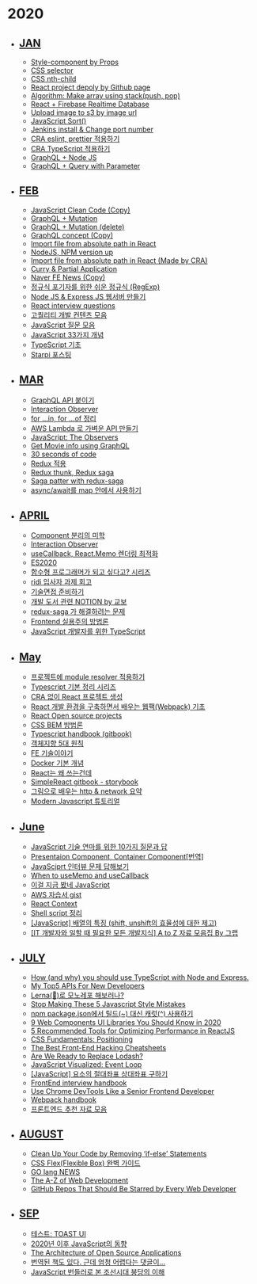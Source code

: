 # 2020

- ## [JAN](https://github.com/eomttt/studies/blob/master/2020/1.md)
  - [Style-component by Props](https://eomtttttt-develop.tistory.com/211)
  - [CSS selector](https://eomtttttt-develop.tistory.com/212)
  - [CSS nth-child](https://eomtttttt-develop.tistory.com/213)
  - [React project depoly by Github page](https://eomtttttt-develop.tistory.com/217)
  - [Algorithm: Make array using stack(push, pop)](https://eomtttttt-develop.tistory.com/218)
  - [React + Firebase Realtime Database](https://eomtttttt-develop.tistory.com/219)
  - [Upload image to s3 by image url](https://eomtttttt-develop.tistory.com/220)
  - [JavaScript Sort()](https://eomtttttt-develop.tistory.com/221)
  - [Jenkins install & Change port number](https://eomtttttt-develop.tistory.com/222)
  - [CRA eslint, prettier 적용하기](https://eomtttttt-develop.tistory.com/223)
  - [CRA TypeScript 적용하기](https://eomtttttt-develop.tistory.com/224)
  - [GraphQL + Node JS](https://eomtttttt-develop.tistory.com/225)
  - [GraphQL + Query with Parameter](https://eomtttttt-develop.tistory.com/226)

- ## [FEB](https://github.com/eomttt/studies/blob/master/2020/2.md)
  - [JavaScript Clean Code (Copy)](https://eomtttttt-develop.tistory.com/227)
  - [GraphQL + Mutation](https://eomtttttt-develop.tistory.com/228)
  - [GraphQL + Mutation (delete)](https://eomtttttt-develop.tistory.com/229)
  - [GraphQL concept (Copy)](https://eomtttttt-develop.tistory.com/230)
  - [Import file from absolute path in React](https://eomtttttt-develop.tistory.com/231)
  - [NodeJS, NPM version up](https://eomtttttt-develop.tistory.com/232)
  - [Import file from absolute path in React (Made by CRA)](https://eomtttttt-develop.tistory.com/233)
  - [Curry & Partial Application](https://eomtttttt-develop.tistory.com/234)
  - [Naver FE News (Copy)](https://eomtttttt-develop.tistory.com/235)
  - [정규식 포기자를 위한 쉬운 정규식 (RegExp)](https://eomtttttt-develop.tistory.com/236)
  - [Node JS & Express JS 웹서버 만들기](https://eomtttttt-develop.tistory.com/237)
  - [React interview questions](https://github.com/appear/reactjs-interview-questions-ko/blob/master/README.md)
  - [고퀄리티 개발 컨텐츠 모음](https://github.com/Integerous/goQuality-dev-contents)
  - [JavaScript 질문 모음](https://github.com/lydiahallie/javascript-questions/blob/master/ko-KR/README-ko_KR.md)
  - [JavaScript 33가지 개념](https://github.com/yjs03057/33-js-concepts)
  - [TypeScript 기초](https://velog.io/@velopert/typescript-basics)
  - [Starpi 포스팅](https://eomtttttt-develop.tistory.com/238)

- ## [MAR](https://github.com/eomttt/studies/blob/master/2020/3.md)
  - [GraphQL API 붙이기](https://eomtttttt-develop.tistory.com/239)
  - [Interaction Observer](https://velog.io/@eomttt/%EB%AC%B4%ED%95%9C-%EC%8A%A4%ED%81%AC%EB%A1%A4%EB%A7%81-Interaction-Observer-%ED%8D%BC%EC%98%B4)
  - [for ...in, for ...of 정리](https://velog.io/@eomttt/for-...in-for-...of-%EC%B0%A8%EC%9D%B4)
  - [AWS Lambda 로 가벼운 API 만들기](https://eomtttttt-develop.tistory.com/244)
  - [JavaScript: The Observers](https://velog.io/@eomttt/JavaScript-Observers)
  - [Get Movie info using GraphQL](https://velog.io/@eomttt/GraphQL-%EB%A1%9C-%EC%98%81%ED%99%94-%EC%A0%95%EB%B3%B4-%EA%B0%80%EC%A0%B8%EC%98%A4%EA%B8%B0)
  - [30 seconds of code](https://www.30secondsofcode.org/)
  - [Redux 적용](https://velog.io/@eomttt/Redux-%EC%A0%81%EC%9A%A9%ED%95%98%EA%B8%B0-%ED%95%A8%EC%88%98%ED%98%95-Class-%ED%98%95)
  - [Redux thunk, Redux saga](https://velog.io/@eomttt/Redux-%EC%A0%81%EC%9A%A9%ED%95%98%EA%B8%B0-Thunk-Saga)
  - [Saga patter with redux-saga](https://so-so.dev/pattern/saga-pattern-with-redux-saga/?fbclid=IwAR1wQKQ1f7Fa-0CWwcTYNnqszOQI9TWlZDA6_B--Wv6YBXNzTsMlpZsDO98)
  - [async/await를 map 안에서 사용하기](https://velog.io/@yhe228/ayncawait%EB%A5%BC-map%EC%95%88%EC%97%90%EC%84%9C-%EC%9D%B4%EC%9A%A9%ED%95%98%EB%A0%A4%EB%A9%B4)

- ## [APRIL](https://github.com/eomttt/studies/blob/master/2020/4.md)
  - [Component 분리의 미학](https://vallista.kr/2020/03/29/Component-%EB%B6%84%EB%A6%AC%EC%9D%98-%EB%AF%B8%ED%95%99/)
  - [Interaction Observer](https://velog.io/@yejinh/Intersection-Observer%EB%A1%9C-%EB%AC%B4%ED%95%9C-%EC%8A%A4%ED%81%AC%EB%A1%A4-%EA%B5%AC%ED%98%84%ED%95%98%EA%B8%B0)
  - [useCallback, React.Memo 렌더링 최적화](https://velog.io/@yejinh/useCallback%EA%B3%BC-React.Memo%EC%9D%84-%ED%86%B5%ED%95%9C-%EB%A0%8C%EB%8D%94%EB%A7%81-%EC%B5%9C%EC%A0%81%ED%99%94)
  - [ES2020](https://ui.toast.com/weekly-pick/ko_20200409/?fbclid=IwAR2YWdr8_lOegZflaJSdAfG9nuTApDd3wNvRLmvA-KmNXNQhoNPzDUDqByo)
  - [함수형 프로그래머가 되고 싶다고? 시리즈](https://fedevelopers.github.io/tech.description/%ED%95%A8%EC%88%98%ED%98%95-%ED%94%84%EB%A1%9C%EA%B7%B8%EB%9E%98%EB%A8%B8%EA%B0%80-%EB%90%98%EA%B3%A0-%EC%8B%B6%EB%8B%A4%EA%B3%A0-(Part-1)/)
  - [ridi 입사자 과제 회고](https://velog.io/@eomttt/RIDI-%EC%9E%85%EC%82%AC%EC%9E%90-%EA%B3%BC%EC%A0%9C-%ED%9A%8C%EA%B3%A0)
  - [기술면접 준비하기](https://velog.io/@hygoogi/%EA%B8%B0%EC%88%A0%EB%A9%B4%EC%A0%91-%EC%A4%80%EB%B9%84%ED%95%98%EA%B8%B0)
  - [개발 도서 관련 NOTION by 교보](https://www.notion.so/IT-by-85b693f175a74991a363f779a6d3c032)
  - [redux-saga 가 해결하려는 문제](https://min9nim.github.io/2020/04/redux-saga/)
  - [Frontend 실용주의 방법론](https://peter-cho.gitbook.io/book/)
  - [JavaScript 개발자를 위한 TypeScript](https://ahnheejong.gitbook.io/ts-for-jsdev/)

- ## [May](https://github.com/eomttt/studies/blob/master/2020/5.md)
  - [프로젝트에 module resolver 적용하기](https://medium.com/react-native-seoul/%ED%94%84%EB%A1%9C%EC%A0%9D%ED%8A%B8%EC%97%90-module-resolver-%EC%A0%81%EC%9A%A9%ED%95%98%EA%B8%B0-b28f607fd0bb)
  - [Typescript 기본 정리 시리즈](https://velog.io/@denmark-banana/TypeScript-%EB%B3%80%EC%88%98-%EC%84%A0%EC%96%B8%EA%B3%BC-%EA%B8%B0%EB%B3%B8-%ED%83%80%EC%9E%85)
  - [CRA 없이 React 프로젝트 생성](https://leehwarang.github.io/2019/08/20/react_setting.html)
  - [React 개발 환경을 구축하면서 배우는 웹팩(Webpack) 기초](https://velog.io/@jeff0720/React-%EA%B0%9C%EB%B0%9C-%ED%99%98%EA%B2%BD%EC%9D%84-%EA%B5%AC%EC%B6%95%ED%95%98%EB%A9%B4%EC%84%9C-%EB%B0%B0%EC%9A%B0%EB%8A%94-Webpack-%EA%B8%B0%EC%B4%88)
  - [React Open source projects](https://medium.mybridge.co/22-amazing-open-source-react-projects-cb8230ec719f)
  - [CSS BEM 방법론](https://nykim.work/15)
  - [Typescript handbook (gitbook)](https://typescript-kr.github.io/)
  - [객체지향 5대 원칙](https://velog.io/@lsb156/%EA%B0%9D%EC%B2%B4%EC%A7%80%ED%96%A5-%EA%B0%9C%EB%B0%9C-5%EB%8C%80-%EC%9B%90%EC%B9%99-SOLID)
  - [FE 기술이야기](https://velog.io/@jay/SSR-CSR-101)
  - [Docker 기본 개념](https://deveric.tistory.com/m/101?category=387263)
  - [React는 왜 쓰는건데](https://velog.io/@wooder2050/%EB%A6%AC%EC%95%A1%ED%8A%B8React%EB%8A%94-%EC%99%9C-%EC%93%B0%EB%8A%94-%EA%B1%B4%EB%8D%B0)
  - [SimpleReact gitbook - storybook](https://simplereact.gitbook.io/simplereact/storybook)
  - [그림으로 배우는 http & network 요약](https://velog.io/@ljinsk3/01.-%EC%9B%B9%EA%B3%BC-%EB%84%A4%ED%8A%B8%EC%9B%8C%ED%81%AC%EC%9D%98-%EA%B8%B0%EB%B3%B8)
  - [Modern Javascript 튜토리얼](https://github.com/devJang/developer-roadmap/blob/master/readme.md)

- ## [June](https://github.com/eomttt/studies/blob/master/2020/6.md)
  - [JavaScript 기술 연마를 위한 10가지 질문과 답](https://typeofnan.dev/10-javascript-quiz-questions-and-answers/)
  - [Presentaion Component, Container Component[번역]](https://blueshw.github.io/2017/06/26/presentaional-component-container-component/)
  - [JavaSciprt 인터뷰 문제 답해보기](https://velog.io/@jakeseo_me/%ED%94%84%EB%A1%A0%ED%8A%B8%EC%97%94%EB%93%9C-%EC%9D%B8%ED%84%B0%EB%B7%B0-%EB%AC%B8%EC%A0%9C-%EB%8B%B5%ED%95%B4%EB%B3%B4%EA%B8%B0-1)
  - [When to useMemo and useCallback](https://ideveloper2.dev/blog/2019-06-14--when-to-use-memo-and-use-callback/)
  - [이걸 지금 봤네 JavaScript](https://velog.io/@jakeseo_me/%EB%82%98%EB%A7%8C-%EB%AA%B0%EB%9E%90%EB%8D%98-JS-script-%ED%83%9C%EA%B7%B8%EC%97%90-%EB%8C%80%ED%95%B4)
  - [AWS 자습서 gist](https://gist.github.com/serithemage/9993400aa483c95ade954a1e36b1004b)
  - [React Context](https://www.daleseo.com/react-context/)
  - [Shell script 정리](https://blog.gaerae.com/2015/01/bash-hello-world.html?m=1)
  - [[JavaScript] 배열의 특징 (shift, unshift의 효율성에 대한 제고)](https://woomin.netlify.app/Posts/2020-06-15-shift-unshift/)
  - [[IT 개발자와 일할 때 필요한 모든 개발지식] A to Z 자료 모음집 By 그랩](https://www.grabbing.me/IT-A-to-Z-By-1e1fbc981b7c4c03ac44943085ac8304)

- ## [JULY](https://github.com/eomttt/studies/blob/master/2020/7.md)
  - [How (and why) you should use TypeScript with Node and Express.](https://medium.com/javascript-in-plain-english/typescript-with-node-and-express-js-why-when-and-how-eb6bc73edd5d)
  - [My Top5 APIs For New Developers](https://medium.com/swlh/my-top-5-apis-for-new-developers-5191031da102)
  - [Lerna(🐉)로 모노레포 해보러나?](https://medium.com/jung-han/lerna-%EB%A1%9C-%EB%AA%A8%EB%85%B8%EB%A0%88%ED%8F%AC-%ED%95%B4%EB%B3%B4%EB%9F%AC%EB%82%98-34c8e008106a)
  - [Stop Making These 5 Javascript Style Mistakes](https://medium.com/the-dev-caf%C3%A9/stop-making-these-5-javascript-style-mistakes-7b352e1b47e3)
  - [npm package.json에서 틸드(~) 대신 캐럿(^) 사용하기](https://blog.outsider.ne.kr/1041)
  - [9 Web Components UI Libraries You Should Know in 2020](https://blog.bitsrc.io/9-web-component-ui-libraries-you-should-know-in-2019-9d4476c3f103)
  - [5 Recommended Tools for Optimizing Performance in ReactJS](https://blog.bitsrc.io/5-recommended-tools-for-optimizing-performance-in-reactjs-29eb2a3ec46d)
  - [CSS Fundamentals: Positioning](https://itnext.io/css-fundamentals-positioning-b0d60a0fdd3b)
  - [The Best Front-End Hacking Cheatsheets](https://medium.com/better-programming/modern-frontend-hacking-cheatsheets-df9c2566c72a)
  - [Are We Ready to Replace Lodash?](https://medium.com/swlh/are-we-ready-to-replace-lodash-60cd651f6c58)
  - [JavaScript Visualized: Event Loop](https://dev.to/lydiahallie/javascript-visualized-event-loop-3dif)
  - [[JavaScript] 요소의 절대좌표 상대좌표 구하기](https://mommoo.tistory.com/85)
  - [FrontEnd interview handbook](https://yangshun.github.io/front-end-interview-handbook/kr/html-questions/)
  - [Use Chrome DevTools Like a Senior Frontend Developer](https://medium.com/javascript-in-plain-english/use-chrome-devtools-like-a-senior-frontend-developer-99a4740674)
  - [Webpack handbook](https://joshua1988.github.io/webpack-guide/)
  - [프론트엔드 추천 자료 모음](https://velog.io/@ansrjsdn/%ED%94%84%EB%A1%A0%ED%8A%B8%EC%97%94%EB%93%9C-%EC%B6%94%EC%B2%9C-%EC%9E%90%EB%A3%8C-%EB%AA%A8%EC%9D%8C)

- ## [AUGUST](https://github.com/eomttt/studies/blob/master/2020/8.md)
  - [Clean Up Your Code by Removing ‘if-else’ Statements](https://medium.com/fedever/clean-up-your-code-by-removing-if-else-statements-31102fe3b083)
  - [CSS Flex(Flexible Box) 완벽 가이드](https://heropy.blog/2018/11/24/css-flexible-box/)
  - [GO lang NEWS](https://github.com/golangkorea/golang-news)
  - [The A-Z of Web Development](https://dev.to/desoga/the-a-z-of-web-development-5ge6)
  - [GitHub Repos That Should Be Starred by Every Web Developer](https://medium.com/better-programming/github-repos-that-should-be-starred-by-every-web-developer-e9eaa244810e)

- ## [SEP](https://github.com/eomttt/studies/blob/master/2020/9.md)
    - [테스트: TOAST UI](https://ui.toast.com/fe-guide/ko_TEST/)
    - [2020년 이후 JavaScript의 동향](https://d2.naver.com/helloworld/8257914)
    - [The Architecture of Open Source Applications](https://aosabook.org/en/index.html)
    - [번역된 책도 있다. 근데 엄청 어렵다는 댓글이...](https://www.aladin.co.kr/shop/wproduct.aspx?start=short&ItemId=58740186)
    - [JavaScript 번들러로 본 조선시대 붕당의 이해](https://wormwlrm.github.io/2020/08/12/History-of-JavaScript-Modules-and-Bundlers.html)

